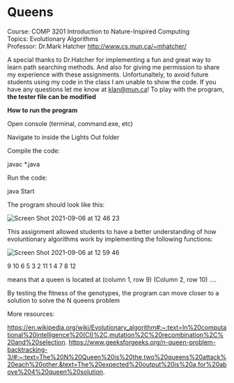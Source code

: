 # Queens


Course: COMP 3201 Introduction to Nature-Inspired Computing  <br>
Topics: Evolutionary Algorithms <br>
Professor: Dr.Mark Hatcher http://www.cs.mun.ca/~mhatcher/  <br>





A special thanks to Dr.Hatcher for implementing a fun and great way to learn path searching methods. And also for giving me permission to share my experience with these assignments.
Unfortunaltely, to avoid future students using my code in the class I am unable to show the code. If you have any questions let me know at klan@mun.ca!
To play with the program, **the tester file can be modified** <br>



**How to run the program**

Open console (terminal, command.exe, etc)

Navigate to inside the Lights Out folder

Compile the code:

javac *.java

Run the code:

java Start


The program should look like this:

![Screen Shot 2021-09-06 at 12 46 23](https://user-images.githubusercontent.com/66441548/132238340-71a582d7-7612-40ca-878b-c7f45429b6a7.png)



This assignment allowed students to have a better understanding of how evoluntionary algorithms work by implementing the following functions:

![Screen Shot 2021-09-06 at 12 59 46](https://user-images.githubusercontent.com/66441548/132239266-1bb76aca-e472-4a9c-8f8f-915859f5b15d.png)

9 10 6 5 3 2 11 1 4 7 8 12

means that a queen is located at (column 1, row 9) (Column 2, row 10) ....

By testing the fitness of the genotypes, the program can move closer to a solution to solve the N queens problem



More resources:

https://en.wikipedia.org/wiki/Evolutionary_algorithm#:~:text=In%20computational%20intelligence%20(CI)%2C,mutation%2C%20recombination%2C%20and%20selection.
https://www.geeksforgeeks.org/n-queen-problem-backtracking-3/#:~:text=The%20N%20Queen%20is%20the,two%20queens%20attack%20each%20other.&text=The%20expected%20output%20is%20a,for%20above%204%20queen%20solution.
